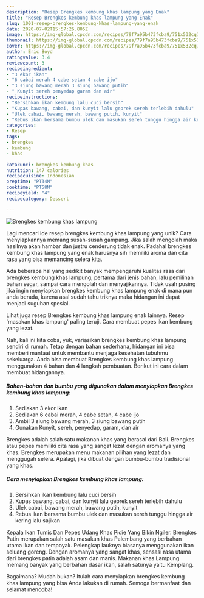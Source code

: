 ```yaml
---
description: "Resep Brengkes kembung khas lampung yang Enak"
title: "Resep Brengkes kembung khas lampung yang Enak"
slug: 1001-resep-brengkes-kembung-khas-lampung-yang-enak
date: 2020-07-02T15:57:26.805Z
image: https://img-global.cpcdn.com/recipes/79f7a95b473fcba9/751x532cq70/brengkes-kembung-khas-lampung-foto-resep-utama.jpg
thumbnail: https://img-global.cpcdn.com/recipes/79f7a95b473fcba9/751x532cq70/brengkes-kembung-khas-lampung-foto-resep-utama.jpg
cover: https://img-global.cpcdn.com/recipes/79f7a95b473fcba9/751x532cq70/brengkes-kembung-khas-lampung-foto-resep-utama.jpg
author: Eric Boyd
ratingvalue: 3.4
reviewcount: 3
recipeingredient:
- "3 ekor ikan"
- "6 cabai merah 4 cabe setan 4 cabe ijo"
- "3 siung bawang merah 3 siung bawang putih"
- " Kunyit sereh penyedap garam dan air"
recipeinstructions:
- "Bersihkan ikan kembung lalu cuci bersih"
- "Kupas bawang, cabai, dan kunyit lalu geprek sereh terlebih dahulu"
- "Ulek cabai, bawang merah, bawang putih, kunyit"
- "Rebus ikan bersama bumbu ulek dan masukan sereh tunggu hingga air kering lalu sajikan"
categories:
- Resep
tags:
- brengkes
- kembung
- khas

katakunci: brengkes kembung khas 
nutrition: 147 calories
recipecuisine: Indonesian
preptime: "PT34M"
cooktime: "PT58M"
recipeyield: "4"
recipecategory: Dessert

---
```



![Brengkes kembung khas lampung](https://img-global.cpcdn.com/recipes/79f7a95b473fcba9/751x532cq70/brengkes-kembung-khas-lampung-foto-resep-utama.jpg)

Lagi mencari ide resep brengkes kembung khas lampung yang unik? Cara menyiapkannya memang susah-susah gampang. Jika salah mengolah maka hasilnya akan hambar dan justru cenderung tidak enak. Padahal brengkes kembung khas lampung yang enak harusnya sih memiliki aroma dan cita rasa yang bisa memancing selera kita.

Ada beberapa hal yang sedikit banyak mempengaruhi kualitas rasa dari brengkes kembung khas lampung, pertama dari jenis bahan, lalu pemilihan bahan segar, sampai cara mengolah dan menyajikannya. Tidak usah pusing jika ingin menyiapkan brengkes kembung khas lampung enak di mana pun anda berada, karena asal sudah tahu triknya maka hidangan ini dapat menjadi suguhan spesial.

Lihat juga resep Brengkes kembung khas lampung enak lainnya. Resep &#39;masakan khas lampung&#39; paling teruji. Cara membuat pepes ikan kembung yang lezat.


Nah, kali ini kita coba, yuk, variasikan brengkes kembung khas lampung sendiri di rumah. Tetap dengan bahan sederhana, hidangan ini bisa memberi manfaat untuk membantu menjaga kesehatan tubuhmu sekeluarga. Anda bisa membuat Brengkes kembung khas lampung menggunakan 4 bahan dan 4 langkah pembuatan. Berikut ini cara dalam membuat hidangannya.

<!--inarticleads1-->

##### Bahan-bahan dan bumbu yang digunakan dalam menyiapkan Brengkes kembung khas lampung:

1. Sediakan 3 ekor ikan
1. Sediakan 6 cabai merah, 4 cabe setan, 4 cabe ijo
1. Ambil 3 siung bawang merah, 3 siung bawang putih
1. Gunakan  Kunyit, sereh, penyedap, garam, dan air


Brengkes adalah salah satu makanan khas yang berasal dari Bali. Brengkes atau pepes memiliki cita rasa yang sangat lezat dengan aromanya yang khas. Brengkes merupakan menu makanan pilihan yang lezat dan menggugah selera. Apalagi, jika dibuat dengan bumbu-bumbu tradisional yang khas. 

<!--inarticleads2-->

##### Cara menyiapkan Brengkes kembung khas lampung:

1. Bersihkan ikan kembung lalu cuci bersih
1. Kupas bawang, cabai, dan kunyit lalu geprek sereh terlebih dahulu
1. Ulek cabai, bawang merah, bawang putih, kunyit
1. Rebus ikan bersama bumbu ulek dan masukan sereh tunggu hingga air kering lalu sajikan


Kepala Ikan Tumis Dan Pepes Udang Khas Pidie Yang Bikin Ngiler. Brengkes Patin merupakan salah satu masakan khas Palembang yang berbahan utama ikan dan tempoyak. Pelengkap lauknya biasanya menggunakan ikan seluang goreng. Dengan aromanya yang sangat khas, sensasi rasa utama dari brengkes patin adalah asam dan manis. Makanan khas Lampung memang banyak yang berbahan dasar ikan, salah satunya yaitu Kemplang. 

Bagaimana? Mudah bukan? Itulah cara menyiapkan brengkes kembung khas lampung yang bisa Anda lakukan di rumah. Semoga bermanfaat dan selamat mencoba!
